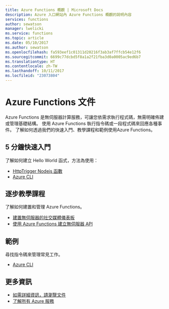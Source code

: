 ```yaml
---
title: Azure Functions 概觀 | Microsoft Docs
description: Azure 入口網站內 Azure Functions 概觀的說明內容
services: functions
author: sewatson
manager: lwelicki
ms.service: functions
ms.topic: article
ms.date: 05/10/2017
ms.author: sewatson
ms.openlocfilehash: fa593eef1c01311d20216f3ab3af7ffcb54e12f6
ms.sourcegitcommit: 6699c77dcbd5f8a1a2f21fba3d0a0005ac9ed6b7
ms.translationtype: HT
ms.contentlocale: zh-TW
ms.lasthandoff: 10/11/2017
ms.locfileid: "23073804"
---
```

# <a name="azure-functions-documentation"></a>Azure Functions 文件

Azure Functions 是無伺服器計算服務，可讓您依需求執行程式碼，無需明確佈建或管理基礎結構。 使用 Azure Functions 執行指令碼或一段程式碼來回應各種事件。 了解如何透過我們的快速入門、教學課程和範例使用Azure Functions。

## <a name="5-minute-quickstarts"></a>5 分鐘快速入門

了解如何建立 Hello World 函式，方法為使用：

- [HttpTrigger Nodejs 函數](/azure/azure-functions/functions-create-first-azure-function)
- [Azure CLI](/azure/azure-functions/functions-create-first-azure-function-azure-cli)

## <a name="step-by-step-tutorials"></a>逐步教學課程

了解如何建置和管理 Azure Functions。

- [建置無伺服器的社交媒體儀表板](/azure/azure-functions/functions-twitter-email)
- [使用 Azure Functions 建立無伺服器 API](/azure/azure-functions/functions-create-serverless-api)

## <a name="samples"></a>範例

尋找指令碼來管理常見工作。

- [Azure CLI](/azure/azure-functions/functions-cli-samples)

## <a name="more"></a>更多資訊

- [如需詳細資訊，請瀏覽文件](/azure/app-functions/index)
- [了解所有 Azure 服務](https://aka.ms/j3wr7y)
